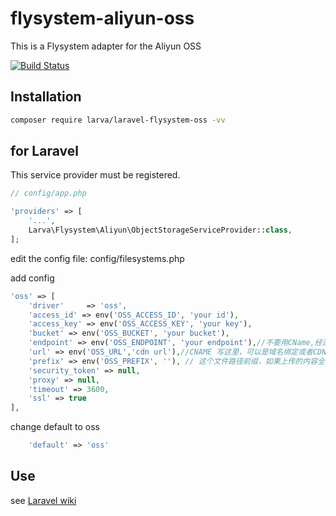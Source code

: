 # flysystem-aliyun-oss

This is a Flysystem adapter for the Aliyun OSS

[![Build Status](https://travis-ci.com/larvatecn/laravel-flysystem-oss.svg?branch=master)](https://travis-ci.com/larvatecn/laravel-flysystem-oss)

## Installation

```bash
composer require larva/laravel-flysystem-oss -vv
```

## for Laravel

This service provider must be registered.

```php
// config/app.php

'providers' => [
    '...',
    Larva\Flysystem\Aliyun\ObjectStorageServiceProvider::class,
];
```

edit the config file: config/filesystems.php

add config

```php
'oss' => [
    'driver'     => 'oss',
    'access_id' => env('OSS_ACCESS_ID', 'your id'),
    'access_key' => env('OSS_ACCESS_KEY', 'your key'),
    'bucket' => env('OSS_BUCKET', 'your bucket'),
    'endpoint' => env('OSS_ENDPOINT', 'your endpoint'),//不要用CName,经过测试，官方SDK实现不靠谱
    'url' => env('OSS_URL','cdn url'),//CNAME 写这里，可以是域名绑定或者CDN地址 如 https://www.bbb.com 末尾不要斜杠
    'prefix' => env('OSS_PREFIX', ''), // 这个文件路径前缀，如果上传的内容全部在子目录就填写，否则为空
    'security_token' => null,
    'proxy' => null,
    'timeout' => 3600,
    'ssl' => true
],
```

change default to oss

```php
    'default' => 'oss'
```

## Use

see [Laravel wiki](https://laravel.com/docs/5.6/filesystem)
